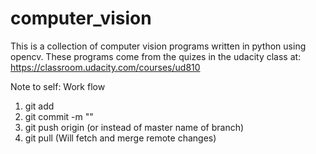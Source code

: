 # computer_vision
This is a collection of computer vision programs written in python using opencv. These programs come from the quizes in the udacity class at: https://classroom.udacity.com/courses/ud810

Note to self:
Work flow
1. git add <new file>
2. git commit -m "<commit message>"
3. git push origin <master> (or instead  of master name of branch)
4. git pull (Will fetch and merge remote changes)
